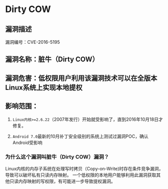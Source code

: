 # Dirty COW

## 漏洞描述

漏洞编号：CVE-2016-5195

## 漏洞名称：脏牛（Dirty COW）

## 漏洞危害：低权限用户利用该漏洞技术可以在全版本Linux系统上实现本地提权

## 影响范围：

1. `Linux内核>=2.6.22`（2007年发行）开始就受影响了，直到2016年10月18日才修复。

2. `Android 7.0`最新的10月补丁安全级别的系统上测试过漏洞POC，确认Android受影响

### 为什么这个漏洞叫脏牛（Dirty COW）漏洞？

Linux内核的内存子系统在处理写时拷贝（Copy-on-Write)时存在条件竞争漏洞，导致可以破坏私有只读内存映射。
一个低权限的本地用户能够利用此漏洞获取其他只读内存映射的写权限，有可能进一步导致提权漏洞。